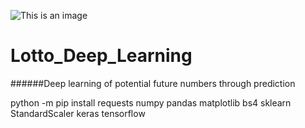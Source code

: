 ![This is an image](https://www.mrdbourke.com/content/images/size/w2000/2021/05/cover-tensorflow-for-deep-learning.jpg)


# Lotto_Deep_Learning

######Deep learning of potential future numbers through prediction


python -m pip install requests numpy pandas matplotlib bs4 sklearn StandardScaler keras tensorflow
